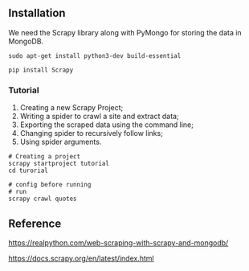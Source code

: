 ## Installation

We need the Scrapy library along with PyMongo for storing the data in MongoDB.

```shell
sudo apt-get install python3-dev build-essential

pip install Scrapy
```



### Tutorial

1. Creating a new Scrapy Project;
2. Writing a spider to crawl a site and extract data;
3. Exporting the scraped data using the command line;
4. Changing spider to recursively follow links;
5. Using spider arguments.



```shell
# Creating a project
scrapy startproject tutorial
cd turorial

# config before running
# run
scrapy crawl quotes
```







## Reference

https://realpython.com/web-scraping-with-scrapy-and-mongodb/

https://docs.scrapy.org/en/latest/index.html